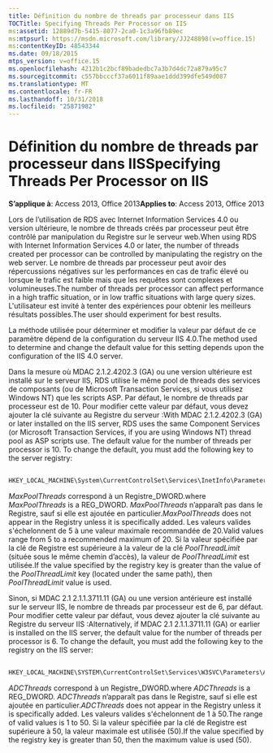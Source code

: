 ```yaml
---
title: Définition du nombre de threads par processeur dans IIS
TOCTitle: Specifying Threads Per Processor on IIS
ms:assetid: 12889d7b-5415-8077-2ca0-1c3a96fb89ec
ms:mtpsurl: https://msdn.microsoft.com/library/JJ248898(v=office.15)
ms:contentKeyID: 48543344
ms.date: 09/18/2015
mtps_version: v=office.15
ms.openlocfilehash: 4212b1c2bcf89badedbc7a3b7d4dc72a879a95c7
ms.sourcegitcommit: c557bbcccf37a6011f89aae1ddd399dfe549d087
ms.translationtype: MT
ms.contentlocale: fr-FR
ms.lasthandoff: 10/31/2018
ms.locfileid: "25871982"
---
```

# <a name="specifying-threads-per-processor-on-iis"></a><span data-ttu-id="48a64-102">Définition du nombre de threads par processeur dans IIS</span><span class="sxs-lookup"><span data-stu-id="48a64-102">Specifying Threads Per Processor on IIS</span></span>


<span data-ttu-id="48a64-103">**S’applique à**: Access 2013, Office 2013</span><span class="sxs-lookup"><span data-stu-id="48a64-103">**Applies to**: Access 2013, Office 2013</span></span>

<span data-ttu-id="48a64-104">Lors de l’utilisation de RDS avec Internet Information Services 4.0 ou version ultérieure, le nombre de threads créés par processeur peut être contrôlé par manipulation du Registre sur le serveur web.</span><span class="sxs-lookup"><span data-stu-id="48a64-104">When using RDS with Internet Information Services 4.0 or later, the number of threads created per processor can be controlled by manipulating the registry on the web server.</span></span> <span data-ttu-id="48a64-105">Le nombre de threads par processeur peut avoir des répercussions négatives sur les performances en cas de trafic élevé ou lorsque le trafic est faible mais que les requêtes sont complexes et volumineuses.</span><span class="sxs-lookup"><span data-stu-id="48a64-105">The number of threads per processor can affect performance in a high traffic situation, or in low traffic situations with large query sizes.</span></span> <span data-ttu-id="48a64-106">L'utilisateur est invité à tenter des expériences pour obtenir les meilleurs résultats possibles.</span><span class="sxs-lookup"><span data-stu-id="48a64-106">The user should experiment for best results.</span></span>

<span data-ttu-id="48a64-107">La méthode utilisée pour déterminer et modifier la valeur par défaut de ce paramètre dépend de la configuration du serveur IIS 4.0.</span><span class="sxs-lookup"><span data-stu-id="48a64-107">The method used to determine and change the default value for this setting depends upon the configuration of the IIS 4.0 server.</span></span>

<span data-ttu-id="48a64-p102">Dans la mesure où MDAC 2.1.2.4202.3 (GA) ou une version ultérieure est installé sur le serveur IIS, RDS utilise le même pool de threads des services de composants (ou de Microsoft Transaction Services, si vous utilisez Windows NT) que les scripts ASP. Par défaut, le nombre de threads par processeur est de 10. Pour modifier cette valeur par défaut, vous devez ajouter la clé suivante au Registre du serveur :</span><span class="sxs-lookup"><span data-stu-id="48a64-p102">With MDAC 2.1.2.4202.3 (GA) or later installed on the IIS server, RDS uses the same Component Services (or Microsoft Transaction Services, if you are using Windows NT) thread pool as ASP scripts use. The default value for the number of threads per processor is 10. To change the default, you must add the following key to the server registry:</span></span>

```vb 
 
HKEY_LOCAL_MACHINE\System\CurrentControlSet\Services\InetInfo\Parameters\MaxPoolThreads
```

<span data-ttu-id="48a64-111">*MaxPoolThreads* correspond à un Registre\_DWORD.</span><span class="sxs-lookup"><span data-stu-id="48a64-111">where *MaxPoolThreads* is a REG\_DWORD.</span></span> <span data-ttu-id="48a64-112">*MaxPoolThreads* n’apparaît pas dans le Registre, sauf si elle est ajoutée en particulier.</span><span class="sxs-lookup"><span data-stu-id="48a64-112">*MaxPoolThreads* does not appear in the Registry unless it is specifically added.</span></span> <span data-ttu-id="48a64-113">Les valeurs valides s'échelonnent de 5 à une valeur maximale recommandée de 20.</span><span class="sxs-lookup"><span data-stu-id="48a64-113">Valid values range from 5 to a recommended maximum of 20.</span></span> <span data-ttu-id="48a64-114">Si la valeur spécifiée par la clé de Registre est supérieure à la valeur de la clé *PoolThreadLimit* (située sous le même chemin d’accès), la valeur de *PoolThreadLimit* est utilisée.</span><span class="sxs-lookup"><span data-stu-id="48a64-114">If the value specified by the registry key is greater than the value of the *PoolThreadLimit* key (located under the same path), then *PoolThreadLimit* value is used.</span></span>

<span data-ttu-id="48a64-p104">Sinon, si MDAC 2.1 2.1.1.3711.11 (GA) ou une version antérieure est installé sur le serveur IIS, le nombre de threads par processeur est de 6, par défaut. Pour modifier cette valeur par défaut, vous devez ajouter la clé suivante au Registre du serveur IIS :</span><span class="sxs-lookup"><span data-stu-id="48a64-p104">Alternatively, if MDAC 2.1 2.1.1.3711.11 (GA) or earlier is installed on the IIS server, the default value for the number of threads per processor is 6. To change the default, you must add the following key to the registry on the IIS server:</span></span>

```vb 
 
HKEY_LOCAL_MACHINE\SYSTEM\CurrentControlSet\Services\W3SVC\Parameters\ADCThreads
```

<span data-ttu-id="48a64-117">*ADCThreads* correspond à un Registre\_DWORD.</span><span class="sxs-lookup"><span data-stu-id="48a64-117">where *ADCThreads* is a REG\_DWORD.</span></span> <span data-ttu-id="48a64-118">*ADCThreads* n’apparaît pas dans le Registre, sauf si elle est ajoutée en particulier.</span><span class="sxs-lookup"><span data-stu-id="48a64-118">*ADCThreads* does not appear in the Registry unless it is specifically added.</span></span> <span data-ttu-id="48a64-119">Les valeurs valides s'échelonnent de 1 à 50.</span><span class="sxs-lookup"><span data-stu-id="48a64-119">The range of valid values is 1 to 50.</span></span> <span data-ttu-id="48a64-120">Si la valeur spécifiée par la clé de Registre est supérieure à 50, la valeur maximale est utilisée (50).</span><span class="sxs-lookup"><span data-stu-id="48a64-120">If the value specified by the registry key is greater than 50, then the maximum value is used (50).</span></span>

